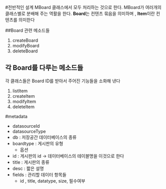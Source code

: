 #전반적인 설계
MBoard 클래스에서 모두 처리하는 것으로 한다.
MBoard가 여러개의 클래스별로 분배해 주는 역활을 한다.
**Board**는 컨텐츠 묶음을 의미하며 ,  **Item**이란 컨텐츠를 의미한다 

##Board 관련 메소드들
1. createBoard
2. modifyBoard
3. deleteBoard

## 각  Board를 다루는 메소드들

각 클래스들은 Board ID를 받아서 주어진 기능들을 소화해 낸다
   
1. listItem
2. createItem
3. modifyItem
4. deleteItem

#metadata
- datasourceId
- datasourceType
- db : 저장공간 데이터베이스의 종류
- boardtype : 게시판의 유형
	- 옵션
- id : 게시판의 id -> 데이터베이스의 테이블명을 이것으로 한다
- title : 게시판의 종류
- desc : 짧은 설명
- fields : 관리할 데이터 항목들 
	- id , title, datatype, size, 필수여부
